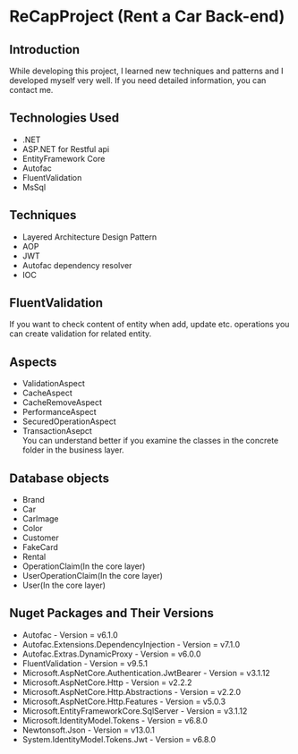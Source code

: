 # ReCapProject (Rent a Car Back-end)


## Introduction
While developing this project,
I learned new techniques and patterns and I developed myself very well. If you need detailed information, you can contact me.

## Technologies Used
- .NET
- ASP.NET for Restful api
- EntityFramework Core
- Autofac
- FluentValidation
- MsSql

## Techniques
- Layered Architecture Design Pattern
- AOP
- JWT
- Autofac dependency resolver
- IOC

## FluentValidation
If you want to check content of entity when add, update etc. operations you can create validation for related entity.

## Aspects
- ValidationAspect
- CacheAspect
- CacheRemoveAspect
- PerformanceAspect
- SecuredOperationAspect
- TransactionAsepct <br/>
You can understand better if you examine the classes in the concrete folder in the business layer.

## Database objects
- Brand
- Car
- CarImage
- Color
- Customer
- FakeCard
- Rental
- OperationClaim(In the core layer)
- UserOperationClaim(In the core layer)
- User(In the core layer)

## Nuget Packages and Their Versions
- Autofac - Version = v6.1.0
- Autofac.Extensions.DependencyInjection - Version = v7.1.0
- Autofac.Extras.DynamicProxy - Version = v6.0.0
- FluentValidation - Version = v9.5.1
- Microsoft.AspNetCore.Authentication.JwtBearer - Version = v3.1.12
- Microsoft.AspNetCore.Http - Version = v2.2.2
- Microsoft.AspNetCore.Http.Abstractions - Version = v2.2.0
- Microsoft.AspNetCore.Http.Features - Version = v5.0.3
- Microsoft.EntityFrameworkCore.SqlServer - Version = v3.1.12
- Microsoft.IdentityModel.Tokens - Version = v6.8.0
- Newtonsoft.Json - Version = v13.0.1
- System.IdentityModel.Tokens.Jwt - Version = v6.8.0



